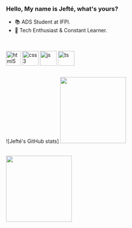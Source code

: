 ### Hello, My name is Jefté, what's yours? 

* 📚 ADS Student at IFPI.
* 🚀 Tech Enthusiast & Constant Learner.


<br>
<br>

<div style="display: inline_block">

<img align="center" height= 40 width= 40 alt="html5" src="https://cdn.jsdelivr.net/gh/devicons/devicon/icons/html5/html5-plain.svg"/>
<img align="center" height= 40 width= 45 alt="css3" src="https://cdn.jsdelivr.net/gh/devicons/devicon/icons/css3/css3-plain.svg"/>
<img align="center" height= 40 width= 45 alt="js" src="https://cdn.jsdelivr.net/gh/devicons/devicon/icons/javascript/javascript-plain.svg"/>
<img align="center" height= 40 width= 45 alt="ts" src="https://cdn.jsdelivr.net/gh/devicons/devicon/icons/typescript/typescript-original.svg"/>

</div> <br>

![Jefté's GitHub stats]
<img height="180em" src="https://github-readme-stats.vercel.app/api?username=JefteFontes&show_icons=true&theme=dracula"/>

<br>
<img height="180em" src="https://github-readme-stats.vercel.app/api/top-langs/?username=JefteFontes&layout=compact&langs_count=7&theme=dracula"/>
